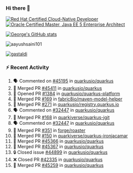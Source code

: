 ### Hi there 👋

<!--START_SECTION:badges-->
[![Red Hat Certified Cloud-Native Developer](https://images.credly.com/size/110x110/images/12ef4e4e-3d8d-4caf-9ab1-858c5bcb9619/image.png)](http://www.credly.com/badges/b6402e31-0894-48e6-b488-e2e551dcc809 "Red Hat Certified Cloud-Native Developer")
[![Oracle Certified Master, Java EE 5 Enterprise Architect](https://images.credly.com/size/110x110/images/1fa3549c-674c-4779-b3d6-d7d64eac2c23/Oracle-Certification-badge_OC-Master.png)](http://www.credly.com/badges/2565574e-b81d-410e-ab7d-24666ddcbe00 "Oracle Certified Master, Java EE 5 Enterprise Architect")
<!--END_SECTION:badges-->

[![George's GitHub stats](https://github-readme-stats.vercel.app/api?username=gastaldi&show=reviews,prs_merged&hide=contribs,prs&theme=transparent&show_icons=true)](https://github.com/anuraghazra/github-readme-stats)

<p align="left"> <img src="https://komarev.com/ghpvc/?username=gastaldi&label=Profile%20views&color=0e75b6&style=for-the-badge" alt="aayushsaini101" /> </p>

<p align="left"> <a href="https://github.com/ryo-ma/github-profile-trophy"><img src="https://github-profile-trophy.vercel.app/?username=gastaldi" alt="gastaldi" /></a> </p>

### :zap: Recent Activity

<!--START_SECTION:activity-->
1. 🗣 Commented on [#45195](https://github.com/quarkusio/quarkus/pull/45195#issuecomment-2575804053) in [quarkusio/quarkus](https://github.com/quarkusio/quarkus)
2. 🎉 Merged PR [#45411](https://github.com/quarkusio/quarkus/pull/45411) in [quarkusio/quarkus](https://github.com/quarkusio/quarkus)
3. 💪 Opened PR [#1384](https://github.com/quarkusio/quarkus-platform/pull/1384) in [quarkusio/quarkus-platform](https://github.com/quarkusio/quarkus-platform)
4. 🎉 Merged PR [#169](https://github.com/fabric8io/maven-model-helper/pull/169) in [fabric8io/maven-model-helper](https://github.com/fabric8io/maven-model-helper)
5. 🎉 Merged PR [#271](https://github.com/quarkusio/registry.quarkus.io/pull/271) in [quarkusio/registry.quarkus.io](https://github.com/quarkusio/registry.quarkus.io)
6. 🗣 Commented on [#32447](https://github.com/quarkusio/quarkus/pull/32447#issuecomment-2573467854) in [quarkusio/quarkus](https://github.com/quarkusio/quarkus)
7. 🎉 Merged PR [#168](https://github.com/quarkiverse/quarkus-jgit/pull/168) in [quarkiverse/quarkus-jgit](https://github.com/quarkiverse/quarkus-jgit)
8. 🗣 Commented on [#32447](https://github.com/quarkusio/quarkus/pull/32447#issuecomment-2573151039) in [quarkusio/quarkus](https://github.com/quarkusio/quarkus)
9. 🎉 Merged PR [#351](https://github.com/forge/roaster/pull/351) in [forge/roaster](https://github.com/forge/roaster)
10. 🎉 Merged PR [#150](https://github.com/quarkiverse/quarkus-ironjacamar/pull/150) in [quarkiverse/quarkus-ironjacamar](https://github.com/quarkiverse/quarkus-ironjacamar)
11. 🎉 Merged PR [#45366](https://github.com/quarkusio/quarkus/pull/45366) in [quarkusio/quarkus](https://github.com/quarkusio/quarkus)
12. 🎉 Merged PR [#45367](https://github.com/quarkusio/quarkus/pull/45367) in [quarkusio/quarkus](https://github.com/quarkusio/quarkus)
13. 🔒 Closed issue [#44899](https://github.com/quarkusio/quarkus/issues/44899) in [quarkusio/quarkus](https://github.com/quarkusio/quarkus)
14. ❌ Closed PR [#42335](https://github.com/quarkusio/quarkus/pull/42335) in [quarkusio/quarkus](https://github.com/quarkusio/quarkus)
15. 🎉 Merged PR [#45259](https://github.com/quarkusio/quarkus/pull/45259) in [quarkusio/quarkus](https://github.com/quarkusio/quarkus)
<!--END_SECTION:activity-->

